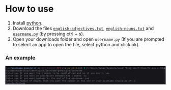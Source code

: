 # How to use

1. Install [python](https://python.org/downloads).
2. Download the files [`english-adjectives.txt`](https://raw.githubusercontent.com/DhruvMitna/username-generator/master/english-adjectives.txt), [`english-nouns.txt`](https://raw.githubusercontent.com/DhruvMitna/username-generator/master/english-nouns.txt) and [`username.py`](https://raw.githubusercontent.com/DhruvMitna/username-generator/master/username.py) (by pressing ctrl + s).
3. Open your downloads folder and open `username.py` (If you are prompted to select an app to open the file, select python and click ok).

### An example

![Demo image](demo.png "Demo")